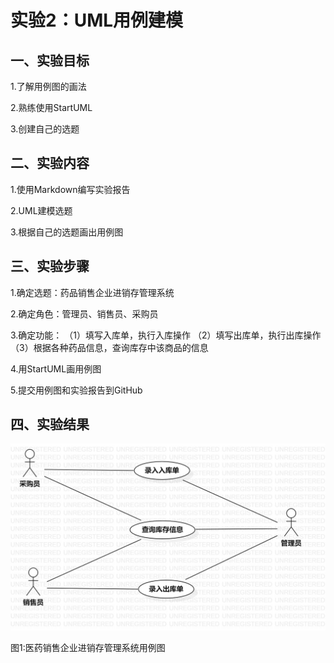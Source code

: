 # 实验2：UML用例建模

## 一、实验目标

1.了解用例图的画法

2.熟练使用StartUML

3.创建自己的选题

## 二、实验内容

1.使用Markdown编写实验报告

2.UML建模选题

3.根据自己的选题画出用例图

## 三、实验步骤

1.确定选题：药品销售企业进销存管理系统

2.确定角色：管理员、销售员、采购员

3.确定功能：
	（1）填写入库单，执行入库操作
	（2）填写出库单，执行出库操作
	（3）根据各种药品信息，查询库存中该商品的信息
	
4.用StartUML画用例图

5.提交用例图和实验报告到GitHub


## 四、实验结果

![实验二用例图](./Lab2_UserCaseDiagram.jpg)

图1:医药销售企业进销存管理系统用例图
